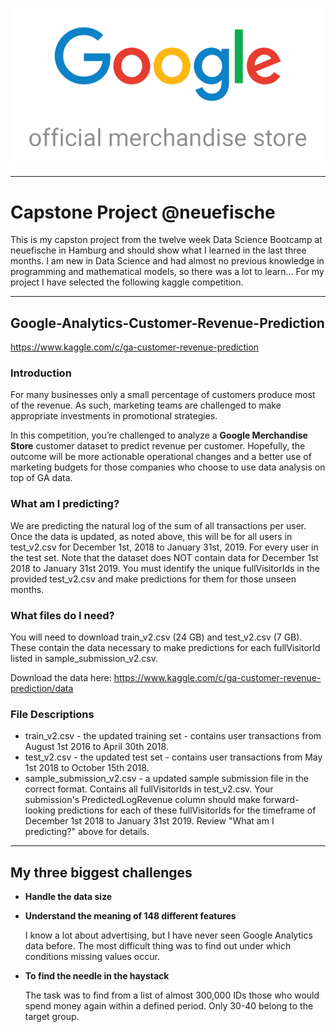 ![Logo](pics/logo.png)

---
# Capstone Project @neuefische
This is my capston project from the twelve week Data Science Bootcamp at neuefische in Hamburg and should show what I learned in the last three months. I am new in Data Science and had almost no previous knowledge in programming and mathematical models, so there was a lot to learn... For my project I have selected the following kaggle competition.

---
## Google-Analytics-Customer-Revenue-Prediction
https://www.kaggle.com/c/ga-customer-revenue-prediction


### Introduction
For many businesses only a small percentage of customers produce most of the revenue. As such, marketing teams are challenged to make appropriate investments in promotional strategies.

In this competition, you’re challenged to analyze a **Google Merchandise Store** customer dataset to predict revenue per customer. Hopefully, the outcome will be more actionable operational changes and a better use of marketing budgets for those companies who choose to use data analysis on top of GA data.


### What am I predicting?
We are predicting the natural log of the sum of all transactions per user. Once the data is updated, as noted above, this will be for all users in test_v2.csv for December 1st, 2018 to January 31st, 2019. For every user in the test set.
Note that the dataset does NOT contain data for December 1st 2018 to January 31st 2019. You must identify the unique fullVisitorIds in the provided test_v2.csv and make predictions for them for those unseen months.


### What files do I need?
You will need to download train_v2.csv (24 GB) and test_v2.csv (7 GB). These contain the data necessary to make predictions for each fullVisitorId listed in sample_submission_v2.csv.

Download the data here: https://www.kaggle.com/c/ga-customer-revenue-prediction/data


### File Descriptions
- train_v2.csv - the updated training set - contains user transactions from August 1st 2016 to April 30th 2018.
- test_v2.csv - the updated test set - contains user transactions from May 1st 2018 to October 15th 2018.
- sample_submission_v2.csv - a updated sample submission file in the correct format. Contains all fullVisitorIds in test_v2.csv. Your submission's PredictedLogRevenue column should make forward-looking predictions for each of these fullVisitorIds for the timeframe of December 1st 2018 to January 31st 2019. Review "What am I predicting?" above for details.

---
## My three biggest challenges
- **Handle the data size**

    
    
- **Understand the meaning of 148 different features**

    I know a lot about advertising, but I have never seen Google Analytics data before. The most difficult thing was to find out under which conditions missing values occur. 
    
- **To find the needle in the haystack**

    The task was to find from a list of almost 300,000 IDs those who would spend money again within a defined period. Only 30-40 belong to the target group.
